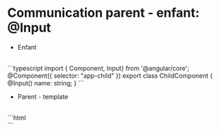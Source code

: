 <!-- .slide: class="sfeir-basic-slide with-code" -->
# Communication parent - enfant: @Input
<ul>
    <li>Enfant</li>
</ul>
<br>
```typescript
import { Component, Input} from '@angular/core';
@Component({
   selector: "app-child"
})
export class ChildComponent {
   @Input() name: string;
}
```
<!-- .element: class="big-code" -->
<br>
<ul>
    <li>Parent - template</li>
</ul>
<br>
```html
<section>
    <app-child [name]="person.name"></app-child>
</section>
```
<!-- .element: class="big-code" -->
